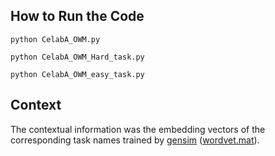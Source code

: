 
## How to Run the Code

```
python CelabA_OWM.py
```

```
python CelabA_OWM_Hard_task.py
```

```
python CelabA_OWM_easy_task.py
```


## Context
The contextual information was the embedding vectors of the corresponding task names trained by [gensim](https://radimrehurek.com/gensim/)  ([wordvet.mat](https://github.com/beijixiong3510/OWM/blob/master/celebA/celebA_PFC/wordvet.mat)).

